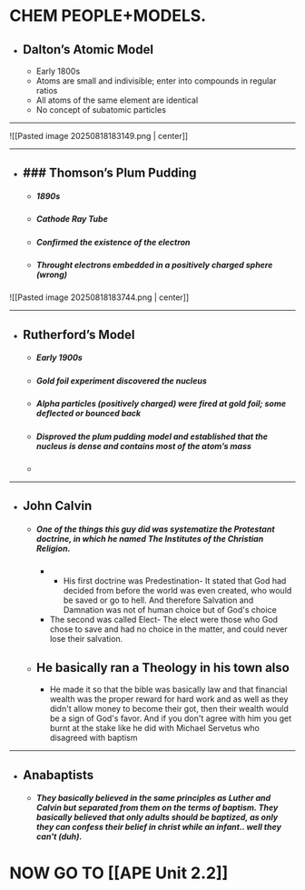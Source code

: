 #                    CHEM PEOPLE+MODELS.  


- ## **Dalton’s Atomic Model**
	-  Early 1800s
	- Atoms are small and indivisible; enter into compounds in regular ratios
	- All atoms of the same element are identical
	- No concept of subatomic particles

----

![[Pasted image 20250818183149.png | center]]

----

- ## **### Thomson’s Plum Pudding**
	- ##### 1890s
	- ##### Cathode Ray Tube
	- #####  Confirmed the existence of the electron
	- ##### Throught electrons embedded in a positively charged sphere (wrong)
![[Pasted image 20250818183744.png | center]]

----

- ## Rutherford’s Model
	- ##### Early 1900s
	- ##### Gold foil experiment discovered the nucleus
	- ##### Alpha particles (positively charged) were fired at gold foil; some deflected or bounced back
	- ##### Disproved the plum pudding model and established that the nucleus is dense and contains most of the atom’s mass
	- 

----

- ## John Calvin
	- ##### One of the things this guy did was systematize the Protestant doctrine, in which he named The Institutes of the Christian Religion. 
		- - His first doctrine was Predestination- It stated that God had decided from before the world was even created, who would be saved or go to hell. And therefore Salvation and Damnation was not of human choice but of God's choice
		- The second was called Elect- The elect were those who God chose to save and had no choice in the matter, and could never lose their salvation.
	- ## He basically ran a Theology in his town also
		- He made it so that the bible was basically law and that financial wealth was the proper reward for hard work and as well as they didn't allow money to become their got, then their wealth would be a sign of God's favor. And if you don't agree with him you get burnt at the stake like he did with Michael Servetus who disagreed with baptism

-----

- ## Anabaptists
	- ##### They basically believed in the same principles as Luther and Calvin but separated from them on the terms of baptism. They basically believed that only adults should be baptized, as only they can confess their belief in christ while an infant.. well they can't (duh).


# NOW GO TO [[APE Unit 2.2]]